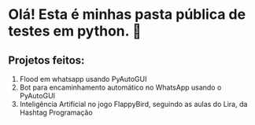 # Olá! Esta é minhas pasta pública de testes em python. 🐍

## Projetos feitos:

   1. Flood em whatsapp usando PyAutoGUI
   2. Bot para encaminhamento automático no  WhatsApp usando o PyAutoGUI
   3. Inteligência Artificial no jogo FlappyBird, seguindo as aulas do Lira, da Hashtag Programação
